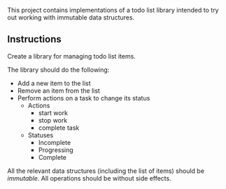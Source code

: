 This project contains implementations of a todo list library intended to try out working with immutable data structures.

## Instructions

Create a library for managing todo list items.

The library should do the following:

- Add a new item to the list
- Remove an item from the list
- Perform actions on a task to change its status
  - Actions
    - start work
    - stop work
    - complete task
  - Statuses
    - Incomplete
    - Progressing
    - Complete

All the relevant data structures (including the list of items) should be _immutable_.
All operations should be without side effects.
